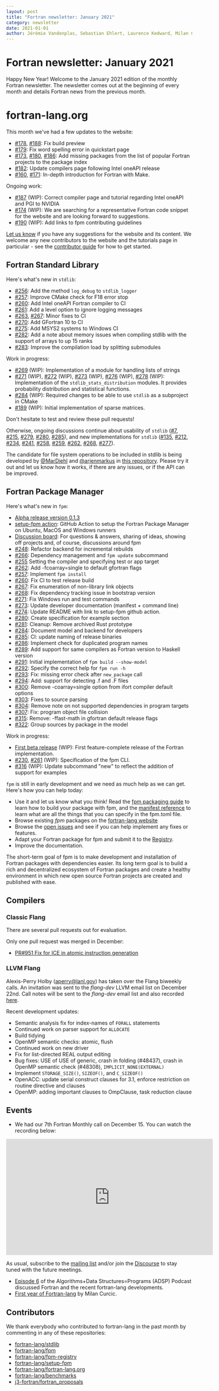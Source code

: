 ```yaml
---
layout: post
title: "Fortran newsletter: January 2021"
category: newsletter
date: 2021-01-01
author: Jérémie Vandenplas, Sebastian Ehlert, Laurence Kedward, Milan Curcic, Gary Klimowicz, Ondřej Čertík
---
```

# Fortran newsletter: January 2021

Happy New Year!
Welcome to the January 2021 edition of the monthly Fortran newsletter.
The newsletter comes out at the beginning of every month and details
Fortran news from the previous month.

<ul id="page-nav"></ul>

# fortran-lang.org

This month we've had a few updates to the website:

* [#178](https://github.com/fortran-lang/fortran-lang.org/pull/178),
  [#188](https://github.com/fortran-lang/fortran-lang.org/pull/188):
Fix build preview
* [#179](https://github.com/fortran-lang/fortran-lang.org/pull/179):
Fix word spelling error in quickstart page
* [#173](https://github.com/fortran-lang/fortran-lang.org/pull/173),
  [#180](https://github.com/fortran-lang/fortran-lang.org/pull/180),
  [#186](https://github.com/fortran-lang/fortran-lang.org/pull/186):
Add missing packages from the list of popular Fortran projects to the package index
* [#182](https://github.com/fortran-lang/fortran-lang.org/pull/182):
Update compilers page following Intel oneAPI release
* [#160](https://github.com/fortran-lang/fortran-lang.org/pull/160),
  [#171](https://github.com/fortran-lang/fortran-lang.org/pull/171):
In-depth introduction for Fortran with Make.

Ongoing work:

* [#187](https://github.com/fortran-lang/fortran-lang.org/pull/187) (WIP):
Correct compiler page and tutorial regarding Intel oneAPI and PGI to NVIDIA
* [#174](https://github.com/fortran-lang/fortran-lang.org/issues/174) (WIP):
We are searching for a representative Fortran code snippet for the website and are looking forward to suggestions.
* [#190](https://github.com/fortran-lang/fortran-lang.org/pull/190) (WIP):
Add links to fpm contributing guidelines

[Let us know](https://github.com/fortran-lang/fortran-lang.org/issues) if you have any suggestions for the website and its content.
We welcome any new contributors to the website and the tutorials page in particular - see the [contributor guide](https://github.com/fortran-lang/fortran-lang.org/blob/HEAD/CONTRIBUTING.md) for how to get started.

## Fortran Standard Library

Here's what's new in `stdlib`:

* [#256](https://github.com/fortran-lang/stdlib/pull/256): Add the method `log_debug` to `stdlib_logger`
* [#257](https://github.com/fortran-lang/stdlib/pull/257): Improve CMake check for F18 error stop
* [#260](https://github.com/fortran-lang/stdlib/pull/260): Add Intel oneAPI Fortran compiler to CI
* [#261](https://github.com/fortran-lang/stdlib/pull/261): Add a level option to ignore logging messages
* [#263](https://github.com/fortran-lang/stdlib/pull/263), 
  [#267](https://github.com/fortran-lang/stdlib/pull/267): Minor fixes to CI
* [#270](https://github.com/fortran-lang/stdlib/pull/270): Add GFortran 10 to CI
* [#275](https://github.com/fortran-lang/stdlib/pull/275): Add MSYS2 systems to Windows CI
* [#282](https://github.com/fortran-lang/stdlib/pull/282): Add a note about memory issues when compiling stdlib with the support of arrays to up 15 ranks
* [#283](https://github.com/fortran-lang/stdlib/pull/283): Improve the compilation load by splitting submodules


Work in progress:

* [#269](https://github.com/fortran-lang/stdlib/pull/269) (WIP): Implementation of a module for handling lists of strings
* [#271](https://github.com/fortran-lang/stdlib/pull/271) (WIP),
 [#272](https://github.com/fortran-lang/stdlib/pull/272) (WIP),
 [#273](https://github.com/fortran-lang/stdlib/pull/273) (WIP),
 [#276](https://github.com/fortran-lang/stdlib/pull/276) (WIP),
 [#278](https://github.com/fortran-lang/stdlib/pull/278) (WIP): Implementation of the `stdlib_stats_distribution` modules. It provides probability distribution and statistical functions.
* [#284](https://github.com/fortran-lang/stdlib/pull/284) (WIP): Required changes to be able to use `stdlib` as a subproject in CMake
* [#189](https://github.com/fortran-lang/stdlib/pull/189) (WIP): Initial implementation of sparse matrices.

Don't hesitate to test and review these pull requests!

Otherwise, ongoing discussions continue about usability of `stdlib`
([#7](https://github.com/fortran-lang/stdlib/issues/7),
[#215](https://github.com/fortran-lang/stdlib/issues/215),
[#279](https://github.com/fortran-lang/stdlib/issues/279),
[#280](https://github.com/fortran-lang/stdlib/issues/280),
[#285](https://github.com/fortran-lang/stdlib/issues/285)),
and new implementations for `stdlib`
([#135](https://github.com/fortran-lang/stdlib/issues/135),
[#212](https://github.com/fortran-lang/stdlib/issues/212),
[#234](https://github.com/fortran-lang/stdlib/issues/234),
[#241](https://github.com/fortran-lang/stdlib/issues/241),
[#258](https://github.com/fortran-lang/stdlib/issues/258),
[#259](https://github.com/fortran-lang/stdlib/issues/259),
[#262](https://github.com/fortran-lang/stdlib/issues/262),
[#268](https://github.com/fortran-lang/stdlib/issues/268),
[#277](https://github.com/fortran-lang/stdlib/issues/277)).


The candidate for file system operations to be included in stdlib is being developed by
[@MarDiehl](https://github.com/MarDiehl) and [@arjenmarkus](https://github.com/arjenmarkus)
in [this repository](https://github.com/MarDiehl/stdlib_os).
Please try it out and let us know how it works, if there are any issues, or if the API can be improved.

## Fortran Package Manager

Here's what's new in `fpm`:

* [Alpha release version 0.1.3](https://github.com/fortran-lang/fpm/releases/tag/v0.1.3)
* [setup-fpm action](https://github.com/marketplace/actions/setup-fpm):
  GitHub Action to setup the Fortran Package Manager on Ubuntu, MacOS and Windows runners
* [Discussion board](https://github.com/fortran-lang/fpm/discussions):
  For questions & answers, sharing of ideas, showing off projects and, of course, discussions around fpm
* [#248](https://github.com/fortran-lang/fpm/pull/248):
  Refactor backend for incremental rebuilds
* [#266](https://github.com/fortran-lang/fpm/pull/251):
  Dependency management and `fpm update` subcommand
* [#255](https://github.com/fortran-lang/fpm/pull/255)
  Setting the compiler and specifying test or app target
* [#262](https://github.com/fortran-lang/fpm/pull/262):
  Add -fcoarray=single to default gfortran flags
* [#257](https://github.com/fortran-lang/fpm/pull/257):
  Implement `fpm install`
* [#260](https://github.com/fortran-lang/fpm/pull/260):
  Fix CI to test release build
* [#267](https://github.com/fortran-lang/fpm/pull/267):
  Fix enumeration of non-library link objects
* [#268](https://github.com/fortran-lang/fpm/pull/268):
  Fix dependency tracking issue in bootstrap version
* [#271](https://github.com/fortran-lang/fpm/pull/271):
  Fix Windows run and test commands
* [#273](https://github.com/fortran-lang/fpm/pull/273):
  Update developer documentation (manifest + command line)
* [#274](https://github.com/fortran-lang/fpm/pull/274):
  Update README with link to setup-fpm github action.
* [#280](https://github.com/fortran-lang/fpm/pull/280):
  Create specification for example section
* [#281](https://github.com/fortran-lang/fpm/pull/281):
  Cleanup: Remove archived Rust prototype
* [#284](https://github.com/fortran-lang/fpm/pull/284):
  Document model and backend for developers
* [#285](https://github.com/fortran-lang/fpm/pull/285):
  CI: update naming of release binaries
* [#286](https://github.com/fortran-lang/fpm/pull/286):
  Implement check for duplicated program names
* [#289](https://github.com/fortran-lang/fpm/pull/289):
  Add support for same compilers as Fortran version to Haskell version
* [#291](https://github.com/fortran-lang/fpm/pull/291):
  Initial implementation of `fpm build --show-model`
* [#292](https://github.com/fortran-lang/fpm/pull/292):
  Specify the correct help for `fpm run -h`
* [#293](https://github.com/fortran-lang/fpm/pull/293):
  Fix: missing error check after `new_package` call
* [#294](https://github.com/fortran-lang/fpm/pull/294):
  Add: support for detecting .f and .F files
* [#300](https://github.com/fortran-lang/fpm/pull/300):
  Remove -coarray=single option from ifort compiler default options
* [#303](https://github.com/fortran-lang/fpm/pull/303):
  Fixes to source parsing
* [#304](https://github.com/fortran-lang/fpm/pull/304):
  Remove note on not supported dependencies in program targets
* [#307](https://github.com/fortran-lang/fpm/pull/307):
  Fix: program object file collision
* [#315](https://github.com/fortran-lang/fpm/pull/315):
  Remove: -ffast-math in gfortran default release flags
* [#322](https://github.com/fortran-lang/fpm/pull/322):
  Group sources by package in the model

Work in progress:

* [First beta release](https://github.com/fortran-lang/fpm/milestone/1) (WIP):
  First feature-complete release of the Fortran implementation.
* [#230](https://github.com/fortran-lang/fpm/pull/230),
  [#261](https://github.com/fortran-lang/fpm/pull/261) (WIP):
  Specification of the fpm CLI.
* [#316](https://github.com/fortran-lang/fpm/pull/316) (WIP):
  Update subcommand "new" to reflect the addition of support for examples

`fpm` is still in early development and we need as much help as we can get.
Here's how you can help today:

* Use it and let us know what you think! Read the [fpm packaging guide](https://github.com/fortran-lang/fpm/blob/HEAD/PACKAGING.md) to learn how to build your package with fpm, and the [manifest reference](https://github.com/fortran-lang/fpm/blob/HEAD/manifest-reference.md) to learn what are all the things that you can specify in the fpm.toml file.
* Browse existing *fpm* packages on the [fortran-lang website](https://fortran-lang.org/packages/fpm)
* Browse the [open issues](https://github.com/fortran-lang/fpm/issues) and see if you can help implement any fixes or features.
* Adapt your Fortran package for fpm and submit it to the [Registry](https://github.com/fortran-lang/fpm-registry).
* Improve the documentation.

The short-term goal of fpm is to make development and installation of Fortran packages with dependencies easier.
Its long term goal is to build a rich and decentralized ecosystem of Fortran packages and create a healthy
environment in which new open source Fortran projects are created and published with ease.

## Compilers

### Classic Flang

There are several pull requests out for evaluation.

Only one pull request was merged in December:

* [PR#951 Fix for ICE in atomic instruction generation](https://github.com/flang-compiler/flang/pull/951)

### LLVM Flang

Alexis-Perry Holby (aperry@lanl.gov) has taken over the Flang biweekly calls.
An invitation was sent to the _flang-dev_ LLVM email list on December 22nd.
Call notes will be sent to the _flang-dev_ email list and also recorded [here]( https://docs.google.com/document/d/10T-S2J3GrahpG4Ooif93NSTz2zBW0MQc_RlwHi0-afY).

Recent development updates:

* Semantic analysis fix for index-names of `FORALL` statements
* Continued work on parser support for `ALLOCATE`
* Build tidying
* OpenMP semantic checks: atomic, flush
* Continued work on new driver
* Fix for list-directed REAL output editing
* Bug fixes: USE of USE of generic, crash in folding (#48437), crash in OpenMP semantic check (#48308), `IMPLICIT_NONE(EXTERNAL)`
* Implement `STORAGE_SIZE()`, `SIZEOF()`, and `C_SIZEOF()`
* OpenACC: update serial construct clauses for 3.1, enforce restriction on routine directive and clauses
* OpenMP: adding important clauses to OmpClause, task reduction clause

## Events

* We had our 7th Fortran Monthly call on December 15.
You can watch the recording below:

<iframe width="560" height="315" src="https://www.youtube-nocookie.com/embed/S_xQCSRlefE" frameborder="0" allow="accelerometer; autoplay; encrypted-media; gyroscope; picture-in-picture" allowfullscreen></iframe>

As usual, subscribe to the [mailing list](https://groups.io/g/fortran-lang) and/or
join the [Discourse](https://fortran-lang.discourse.group) to stay tuned with the future meetings.

* [Episode 6](https://adspthepodcast.com/2021/01/01/Episode-6.html) of the
Algorithms+Data Structures=Programs (ADSP) Podcast discussed Fortran and
the recent fortran-lang developments.
* [First year of Fortran-lang](https://medium.com/modern-fortran/first-year-of-fortran-lang-d8796bfa0067) by Milan Curcic.

## Contributors

We thank everybody who contributed to fortran-lang in the past month by
commenting in any of these repositories:

* [fortran-lang/stdlib](https://github.com/fortran-lang/stdlib)
* [fortran-lang/fpm](https://github.com/fortran-lang/fpm)
* [fortran-lang/fpm-registry](https://github.com/fortran-lang/fpm-registry)
* [fortran-lang/setup-fpm](https://github.com/fortran-lang/setup-fpm)
* [fortran-lang/fortran-lang.org](https://github.com/fortran-lang/fortran-lang.org)
* [fortran-lang/benchmarks](https://github.com/fortran-lang/benchmarks)
* [j3-fortran/fortran_proposals](https://github.com/j3-fortran/fortran_proposals)

<div id="gh-contributors" data-startdate="December 01 2020" data-enddate="December 31 2020" height="500px"></div>

